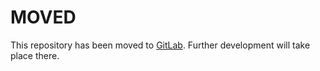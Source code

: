 # MOVED

This repository has been moved to [GitLab](https://gitlab.com/momentum-tech-collective/mxv). Further development will take place there.


